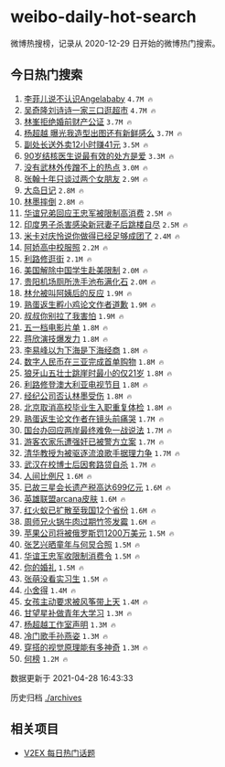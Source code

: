 # weibo-daily-hot-search

微博热搜榜，记录从 2020-12-29 日开始的微博热门搜索。

## 今日热门搜索

<!-- BEGIN -->

1. [李菲儿说不认识Angelababy](https://s.weibo.com/weibo?q=%23%E6%9D%8E%E8%8F%B2%E5%84%BF%E8%AF%B4%E4%B8%8D%E8%AE%A4%E8%AF%86Angelababy%23&Refer=top) `4.7M 🔥`
1. [吴奇隆刘诗诗一家三口逛超市](https://s.weibo.com/weibo?q=%23%E5%90%B4%E5%A5%87%E9%9A%86%E5%88%98%E8%AF%97%E8%AF%97%E4%B8%80%E5%AE%B6%E4%B8%89%E5%8F%A3%E9%80%9B%E8%B6%85%E5%B8%82%23&Refer=top) `4.7M 🔥`
1. [林峯拒绝婚前财产公证](https://s.weibo.com/weibo?q=%23%E6%9E%97%E5%B3%AF%E6%8B%92%E7%BB%9D%E5%A9%9A%E5%89%8D%E8%B4%A2%E4%BA%A7%E5%85%AC%E8%AF%81%23&Refer=top) `3.7M 🔥`
1. [杨超越 曝光我造型出图还有新鲜感么](https://s.weibo.com/weibo?q=%E6%9D%A8%E8%B6%85%E8%B6%8A%20%E6%9B%9D%E5%85%89%E6%88%91%E9%80%A0%E5%9E%8B%E5%87%BA%E5%9B%BE%E8%BF%98%E6%9C%89%E6%96%B0%E9%B2%9C%E6%84%9F%E4%B9%88&Refer=top) `3.7M 🔥`
1. [副处长送外卖12小时赚41元](https://s.weibo.com/weibo?q=%23%E5%89%AF%E5%A4%84%E9%95%BF%E9%80%81%E5%A4%96%E5%8D%9612%E5%B0%8F%E6%97%B6%E8%B5%9A41%E5%85%83%23&Refer=top) `3.5M 🔥`
1. [90岁结核医生说最有效的处方是爱](https://s.weibo.com/weibo?q=%2390%E5%B2%81%E7%BB%93%E6%A0%B8%E5%8C%BB%E7%94%9F%E8%AF%B4%E6%9C%80%E6%9C%89%E6%95%88%E7%9A%84%E5%A4%84%E6%96%B9%E6%98%AF%E7%88%B1%23&Refer=top) `3.3M 🔥`
1. [没有武林外传蹭不上的热点](https://s.weibo.com/weibo?q=%23%E6%B2%A1%E6%9C%89%E6%AD%A6%E6%9E%97%E5%A4%96%E4%BC%A0%E8%B9%AD%E4%B8%8D%E4%B8%8A%E7%9A%84%E7%83%AD%E7%82%B9%23&Refer=top) `3.0M 🔥`
1. [张翰十年只谈过两个女朋友](https://s.weibo.com/weibo?q=%23%E5%BC%A0%E7%BF%B0%E5%8D%81%E5%B9%B4%E5%8F%AA%E8%B0%88%E8%BF%87%E4%B8%A4%E4%B8%AA%E5%A5%B3%E6%9C%8B%E5%8F%8B%23&Refer=top) `2.9M 🔥`
1. [大岛日记](https://s.weibo.com/weibo?q=%E5%A4%A7%E5%B2%9B%E6%97%A5%E8%AE%B0&Refer=top) `2.8M 🔥`
1. [林墨摔倒](https://s.weibo.com/weibo?q=%23%E6%9E%97%E5%A2%A8%E6%91%94%E5%80%92%23&Refer=top) `2.8M 🔥`
1. [华谊兄弟回应王忠军被限制高消费](https://s.weibo.com/weibo?q=%E5%8D%8E%E8%B0%8A%E5%85%84%E5%BC%9F%E5%9B%9E%E5%BA%94%E7%8E%8B%E5%BF%A0%E5%86%9B%E8%A2%AB%E9%99%90%E5%88%B6%E9%AB%98%E6%B6%88%E8%B4%B9&Refer=top) `2.5M 🔥`
1. [印度男子杀害感染新冠妻子后跳楼自尽](https://s.weibo.com/weibo?q=%E5%8D%B0%E5%BA%A6%E7%94%B7%E5%AD%90%E6%9D%80%E5%AE%B3%E6%84%9F%E6%9F%93%E6%96%B0%E5%86%A0%E5%A6%BB%E5%AD%90%E5%90%8E%E8%B7%B3%E6%A5%BC%E8%87%AA%E5%B0%BD&Refer=top) `2.5M 🔥`
1. [米卡对庆怜说你做得已经足够成团了](https://s.weibo.com/weibo?q=%23%E7%B1%B3%E5%8D%A1%E5%AF%B9%E5%BA%86%E6%80%9C%E8%AF%B4%E4%BD%A0%E5%81%9A%E5%BE%97%E5%B7%B2%E7%BB%8F%E8%B6%B3%E5%A4%9F%E6%88%90%E5%9B%A2%E4%BA%86%23&Refer=top) `2.4M 🔥`
1. [阿娇高中校服照](https://s.weibo.com/weibo?q=%23%E9%98%BF%E5%A8%87%E9%AB%98%E4%B8%AD%E6%A0%A1%E6%9C%8D%E7%85%A7%23&Refer=top) `2.2M 🔥`
1. [利路修逛街](https://s.weibo.com/weibo?q=%E5%88%A9%E8%B7%AF%E4%BF%AE%E9%80%9B%E8%A1%97&Refer=top) `2.1M 🔥`
1. [美国解除中国学生赴美限制](https://s.weibo.com/weibo?q=%23%E7%BE%8E%E5%9B%BD%E8%A7%A3%E9%99%A4%E4%B8%AD%E5%9B%BD%E5%AD%A6%E7%94%9F%E8%B5%B4%E7%BE%8E%E9%99%90%E5%88%B6%23&Refer=top) `2.0M 🔥`
1. [贵阳机场厕所洗手池布满化石](https://s.weibo.com/weibo?q=%23%E8%B4%B5%E9%98%B3%E6%9C%BA%E5%9C%BA%E5%8E%95%E6%89%80%E6%B4%97%E6%89%8B%E6%B1%A0%E5%B8%83%E6%BB%A1%E5%8C%96%E7%9F%B3%23&Refer=top) `2.0M 🔥`
1. [林允被叫阿姨后的反应](https://s.weibo.com/weibo?q=%23%E6%9E%97%E5%85%81%E8%A2%AB%E5%8F%AB%E9%98%BF%E5%A7%A8%E5%90%8E%E7%9A%84%E5%8F%8D%E5%BA%94%23&Refer=top) `1.9M 🔥`
1. [熟蛋返生孵小鸡论文作者道歉](https://s.weibo.com/weibo?q=%23%E7%86%9F%E8%9B%8B%E8%BF%94%E7%94%9F%E5%AD%B5%E5%B0%8F%E9%B8%A1%E8%AE%BA%E6%96%87%E4%BD%9C%E8%80%85%E9%81%93%E6%AD%89%23&Refer=top) `1.9M 🔥`
1. [叔叔你别拉了我害怕](https://s.weibo.com/weibo?q=%23%E5%8F%94%E5%8F%94%E4%BD%A0%E5%88%AB%E6%8B%89%E4%BA%86%E6%88%91%E5%AE%B3%E6%80%95%23&Refer=top) `1.9M 🔥`
1. [五一档电影片单](https://s.weibo.com/weibo?q=%23%E4%BA%94%E4%B8%80%E6%A1%A3%E7%94%B5%E5%BD%B1%E7%89%87%E5%8D%95%23&Refer=top) `1.8M 🔥`
1. [蒋欣演技爆发力](https://s.weibo.com/weibo?q=%23%E8%92%8B%E6%AC%A3%E6%BC%94%E6%8A%80%E7%88%86%E5%8F%91%E5%8A%9B%23&Refer=top) `1.8M 🔥`
1. [李易峰以为下海是下海经商](https://s.weibo.com/weibo?q=%23%E6%9D%8E%E6%98%93%E5%B3%B0%E4%BB%A5%E4%B8%BA%E4%B8%8B%E6%B5%B7%E6%98%AF%E4%B8%8B%E6%B5%B7%E7%BB%8F%E5%95%86%23&Refer=top) `1.8M 🔥`
1. [数字人民币在三亚完成首单购物](https://s.weibo.com/weibo?q=%E6%95%B0%E5%AD%97%E4%BA%BA%E6%B0%91%E5%B8%81%E5%9C%A8%E4%B8%89%E4%BA%9A%E5%AE%8C%E6%88%90%E9%A6%96%E5%8D%95%E8%B4%AD%E7%89%A9&Refer=top) `1.8M 🔥`
1. [狼牙山五壮士跳崖时最小的仅21岁](https://s.weibo.com/weibo?q=%23%E7%8B%BC%E7%89%99%E5%B1%B1%E4%BA%94%E5%A3%AE%E5%A3%AB%E8%B7%B3%E5%B4%96%E6%97%B6%E6%9C%80%E5%B0%8F%E7%9A%84%E4%BB%8521%E5%B2%81%23&Refer=top) `1.8M 🔥`
1. [利路修登澳大利亚电视节目](https://s.weibo.com/weibo?q=%23%E5%88%A9%E8%B7%AF%E4%BF%AE%E7%99%BB%E6%BE%B3%E5%A4%A7%E5%88%A9%E4%BA%9A%E7%94%B5%E8%A7%86%E8%8A%82%E7%9B%AE%23&Refer=top) `1.8M 🔥`
1. [经纪公司否认林墨受伤](https://s.weibo.com/weibo?q=%23%E7%BB%8F%E7%BA%AA%E5%85%AC%E5%8F%B8%E5%90%A6%E8%AE%A4%E6%9E%97%E5%A2%A8%E5%8F%97%E4%BC%A4%23&Refer=top) `1.8M 🔥`
1. [北京取消高校毕业生入职重复体检](https://s.weibo.com/weibo?q=%23%E5%8C%97%E4%BA%AC%E5%8F%96%E6%B6%88%E9%AB%98%E6%A0%A1%E6%AF%95%E4%B8%9A%E7%94%9F%E5%85%A5%E8%81%8C%E9%87%8D%E5%A4%8D%E4%BD%93%E6%A3%80%23&Refer=top) `1.8M 🔥`
1. [熟蛋返生论文作者在镜头前痛哭](https://s.weibo.com/weibo?q=%E7%86%9F%E8%9B%8B%E8%BF%94%E7%94%9F%E8%AE%BA%E6%96%87%E4%BD%9C%E8%80%85%E5%9C%A8%E9%95%9C%E5%A4%B4%E5%89%8D%E7%97%9B%E5%93%AD&Refer=top) `1.7M 🔥`
1. [国台办回应两岸最终难免一战说法](https://s.weibo.com/weibo?q=%23%E5%9B%BD%E5%8F%B0%E5%8A%9E%E5%9B%9E%E5%BA%94%E4%B8%A4%E5%B2%B8%E6%9C%80%E7%BB%88%E9%9A%BE%E5%85%8D%E4%B8%80%E6%88%98%E8%AF%B4%E6%B3%95%23&Refer=top) `1.7M 🔥`
1. [游客农家乐遭强奸已被警方立案](https://s.weibo.com/weibo?q=%23%E6%B8%B8%E5%AE%A2%E5%86%9C%E5%AE%B6%E4%B9%90%E9%81%AD%E5%BC%BA%E5%A5%B8%E5%B7%B2%E8%A2%AB%E8%AD%A6%E6%96%B9%E7%AB%8B%E6%A1%88%23&Refer=top) `1.7M 🔥`
1. [清华教授为被驱逐流浪歌手据理力争](https://s.weibo.com/weibo?q=%23%E6%B8%85%E5%8D%8E%E6%95%99%E6%8E%88%E4%B8%BA%E8%A2%AB%E9%A9%B1%E9%80%90%E6%B5%81%E6%B5%AA%E6%AD%8C%E6%89%8B%E6%8D%AE%E7%90%86%E5%8A%9B%E4%BA%89%23&Refer=top) `1.7M 🔥`
1. [武汉在校博士后因套路贷自杀](https://s.weibo.com/weibo?q=%23%E6%AD%A6%E6%B1%89%E5%9C%A8%E6%A0%A1%E5%8D%9A%E5%A3%AB%E5%90%8E%E5%9B%A0%E5%A5%97%E8%B7%AF%E8%B4%B7%E8%87%AA%E6%9D%80%23&Refer=top) `1.7M 🔥`
1. [人间比例尺](https://s.weibo.com/weibo?q=%E4%BA%BA%E9%97%B4%E6%AF%94%E4%BE%8B%E5%B0%BA&Refer=top) `1.6M 🔥`
1. [已故三星会长遗产税高达699亿元](https://s.weibo.com/weibo?q=%E5%B7%B2%E6%95%85%E4%B8%89%E6%98%9F%E4%BC%9A%E9%95%BF%E9%81%97%E4%BA%A7%E7%A8%8E%E9%AB%98%E8%BE%BE699%E4%BA%BF%E5%85%83&Refer=top) `1.6M 🔥`
1. [英雄联盟arcana皮肤](https://s.weibo.com/weibo?q=%E8%8B%B1%E9%9B%84%E8%81%94%E7%9B%9Farcana%E7%9A%AE%E8%82%A4&Refer=top) `1.6M 🔥`
1. [红火蚁已扩散至我国12个省份](https://s.weibo.com/weibo?q=%E7%BA%A2%E7%81%AB%E8%9A%81%E5%B7%B2%E6%89%A9%E6%95%A3%E8%87%B3%E6%88%91%E5%9B%BD12%E4%B8%AA%E7%9C%81%E4%BB%BD&Refer=top) `1.6M 🔥`
1. [周师兄火锅牛肉过期竹签发霉](https://s.weibo.com/weibo?q=%23%E5%91%A8%E5%B8%88%E5%85%84%E7%81%AB%E9%94%85%E7%89%9B%E8%82%89%E8%BF%87%E6%9C%9F%E7%AB%B9%E7%AD%BE%E5%8F%91%E9%9C%89%23&Refer=top) `1.6M 🔥`
1. [苹果公司将被俄罗斯罚1200万美元](https://s.weibo.com/weibo?q=%E8%8B%B9%E6%9E%9C%E5%85%AC%E5%8F%B8%E5%B0%86%E8%A2%AB%E4%BF%84%E7%BD%97%E6%96%AF%E7%BD%9A1200%E4%B8%87%E7%BE%8E%E5%85%83&Refer=top) `1.5M 🔥`
1. [张艺兴晒童年与何炅合照](https://s.weibo.com/weibo?q=%23%E5%BC%A0%E8%89%BA%E5%85%B4%E6%99%92%E7%AB%A5%E5%B9%B4%E4%B8%8E%E4%BD%95%E7%82%85%E5%90%88%E7%85%A7%23&Refer=top) `1.5M 🔥`
1. [华谊王忠军收限制消费令](https://s.weibo.com/weibo?q=%E5%8D%8E%E8%B0%8A%E7%8E%8B%E5%BF%A0%E5%86%9B%E6%94%B6%E9%99%90%E5%88%B6%E6%B6%88%E8%B4%B9%E4%BB%A4&Refer=top) `1.5M 🔥`
1. [你的婚礼](https://s.weibo.com/weibo?q=%E4%BD%A0%E7%9A%84%E5%A9%9A%E7%A4%BC&Refer=top) `1.5M 🔥`
1. [张萌没看实习生](https://s.weibo.com/weibo?q=%E5%BC%A0%E8%90%8C%E6%B2%A1%E7%9C%8B%E5%AE%9E%E4%B9%A0%E7%94%9F&Refer=top) `1.5M 🔥`
1. [小舍得](https://s.weibo.com/weibo?q=%E5%B0%8F%E8%88%8D%E5%BE%97&Refer=top) `1.4M 🔥`
1. [女孩主动要求被风筝带上天](https://s.weibo.com/weibo?q=%E5%A5%B3%E5%AD%A9%E4%B8%BB%E5%8A%A8%E8%A6%81%E6%B1%82%E8%A2%AB%E9%A3%8E%E7%AD%9D%E5%B8%A6%E4%B8%8A%E5%A4%A9&Refer=top) `1.4M 🔥`
1. [甘望星补做青年大学习](https://s.weibo.com/weibo?q=%23%E7%94%98%E6%9C%9B%E6%98%9F%E8%A1%A5%E5%81%9A%E9%9D%92%E5%B9%B4%E5%A4%A7%E5%AD%A6%E4%B9%A0%23&Refer=top) `1.3M 🔥`
1. [杨超越工作室声明](https://s.weibo.com/weibo?q=%E6%9D%A8%E8%B6%85%E8%B6%8A%E5%B7%A5%E4%BD%9C%E5%AE%A4%E5%A3%B0%E6%98%8E&Refer=top) `1.3M 🔥`
1. [冷门歌手孙燕姿](https://s.weibo.com/weibo?q=%23%E5%86%B7%E9%97%A8%E6%AD%8C%E6%89%8B%E5%AD%99%E7%87%95%E5%A7%BF%23&Refer=top) `1.3M 🔥`
1. [穿搭的视觉原理能有多神奇](https://s.weibo.com/weibo?q=%E7%A9%BF%E6%90%AD%E7%9A%84%E8%A7%86%E8%A7%89%E5%8E%9F%E7%90%86%E8%83%BD%E6%9C%89%E5%A4%9A%E7%A5%9E%E5%A5%87&Refer=top) `1.3M 🔥`
1. [何榜](https://s.weibo.com/weibo?q=%E4%BD%95%E6%A6%9C&Refer=top) `1.2M 🔥`

数据更新于 2021-04-28 16:43:33

<!-- END -->

历史归档 [./archives](./archives)

## 相关项目

- [V2EX 每日热门话题](https://github.com/boojack/v2ex-daily-hot-topic)
